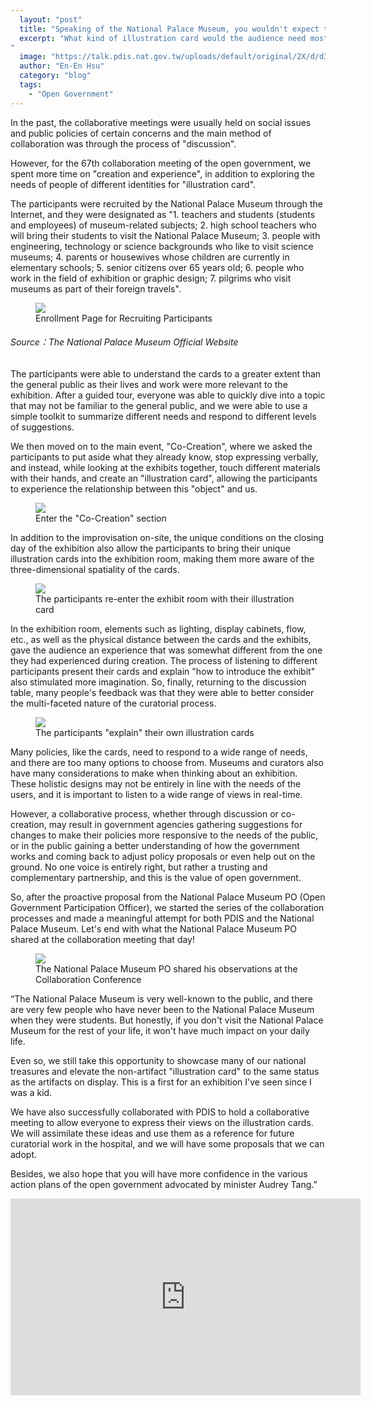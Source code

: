 ```yaml
---
  layout: "post"
  title: "Speaking of the National Palace Museum, you wouldn't expect the illustration card"
  excerpt: "What kind of illustration card would the audience need most? The National Palace Museum has collaborated with PDIS to create a completely different kind of collaborative meeting.
"
  image: "https://talk.pdis.nat.gov.tw/uploads/default/original/2X/d/d397c2668a16bdced280756e8736cf34eb20f706.jpeg"
  author: "En-En Hsu"
  category: "blog"
  tags: 
    - "Open Government"
---
```


In the past, the collaborative meetings were usually held on social issues and public policies of certain concerns and the main method of collaboration was through the process of "discussion".

However, for the 67th collaboration meeting of the open government, we spent more time on "creation and experience", in addition to exploring the needs of people of different identities for "illustration card".

The participants were recruited by the National Palace Museum through the Internet, and they were designated as "1. teachers and students (students and employees) of museum-related subjects; 2. high school teachers who will bring their students to visit the National Palace Museum; 3. people with engineering, technology or science backgrounds who like to visit science museums; 4. parents or housewives whose children are currently in elementary schools; 5. senior citizens over 65 years old; 6. people who work in the field of exhibition or graphic design; 7. pilgrims who visit museums as part of their foreign travels".

<figure>
  <img src="https://talk.pdis.nat.gov.tw/uploads/default/original/2X/b/b3269f7629d740ead8286154e0a26654161a1d8a.png">
  <figcaption> Enrollment Page for Recruiting Participants </figcaption>
</figure>

###### Source：The National Palace Museum Official Website

The participants were able to understand the cards to a greater extent than the general public as their lives and work were more relevant to the exhibition. After a guided tour, everyone was able to quickly dive into a topic that may not be familiar to the general public, and we were able to use a simple toolkit to summarize different needs and respond to different levels of suggestions.

We then moved on to the main event, "Co-Creation", where we asked the participants to put aside what they already know, stop expressing verbally, and instead, while looking at the exhibits together, touch different materials with their hands, and create an "illustration card", allowing the participants to experience the relationship between this "object" and us.

<figure>
  <img src="https://talk.pdis.nat.gov.tw/uploads/default/original/2X/3/31e0890e563104c0d4ece7f3b78894df6480f0ee.jpeg">
  <figcaption> Enter the "Co-Creation" section </figcaption>
</figure>

In addition to the improvisation on-site, the unique conditions on the closing day of the exhibition also allow the participants to bring their unique illustration cards into the exhibition room, making them more aware of the three-dimensional spatiality of the cards.

<figure>
  <img src="https://talk.pdis.nat.gov.tw/uploads/default/original/2X/4/4924261d43ea6e53b69dfb0cae45b7b9897debd8.jpeg">
  <figcaption>The participants re-enter the exhibit room with their illustration card</figcaption>
</figure>

In the exhibition room, elements such as lighting, display cabinets, flow, etc., as well as the physical distance between the cards and the exhibits, gave the audience an experience that was somewhat different from the one they had experienced during creation. The process of listening to different participants present their cards and explain "how to introduce the exhibit" also stimulated more imagination. So, finally, returning to the discussion table, many people's feedback was that they were able to better consider the multi-faceted nature of the curatorial process.


<figure>
  <img src="https://talk.pdis.nat.gov.tw/uploads/default/original/2X/2/2ca73b03180184fee26e8c77654145112c08b2a1.jpeg">
   <figcaption> The participants "explain" their own illustration cards </figcaption>
</figure>

Many policies, like the cards, need to respond to a wide range of needs, and there are too many options to choose from. Museums and curators also have many considerations to make when thinking about an exhibition. These holistic designs may not be entirely in line with the needs of the users, and it is important to listen to a wide range of views in real-time.

However, a collaborative process, whether through discussion or co-creation, may result in government agencies gathering suggestions for changes to make their policies more responsive to the needs of the public, or in the public gaining a better understanding of how the government works and coming back to adjust policy proposals or even help out on the ground. No one voice is entirely right, but rather a trusting and complementary partnership, and this is the value of open government.

So, after the proactive proposal from the National Palace Museum PO (Open Government Participation Officer), we started the series of the collaboration processes and made a meaningful attempt for both PDIS and the National Palace Museum. Let's end with what the National Palace Museum PO shared at the collaboration meeting that day!

<figure>
  <img src="https://talk.pdis.nat.gov.tw/uploads/default/original/2X/9/977fa97d1ea3911a8fe499af851a8865d18301a7.jpeg">
   <figcaption> The National Palace Museum PO shared his observations at the Collaboration Conference </figcaption>
</figure>

“The National Palace Museum is very well-known to the public, and there are very few people who have never been to the National Palace Museum when they were students. But honestly, if you don't visit the National Palace Museum for the rest of your life, it won't have much impact on your daily life.

Even so, we still take this opportunity to showcase many of our national treasures and elevate the non-artifact "illustration card" to the same status as the artifacts on display. This is a first for an exhibition I've seen since I was a kid.

We have also successfully collaborated with PDIS to hold a collaborative meeting to allow everyone to express their views on the illustration cards. We will assimilate these ideas and use them as a reference for future curatorial work in the hospital, and we will have some proposals that we can adopt.

Besides, we also hope that you will have more confidence in the various action plans of the open government advocated by minister Audrey Tang.”

 <iframe width="560" height="315" src="https://www.youtube.com/embed/O5BCwuzi9OM" frameborder="0" allowfullscreen></iframe> 


